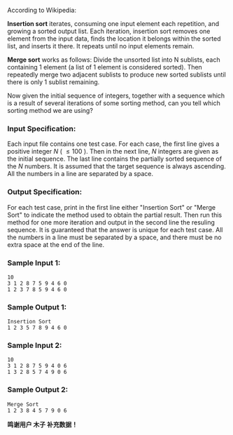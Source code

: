 <!-- Title
Insert or Merge (25)
-->
According to Wikipedia:

**Insertion sort** iterates, consuming one input element each repetition, and
growing a sorted output list. Each iteration, insertion sort removes one
element from the input data, finds the location it belongs within the sorted
list, and inserts it there. It repeats until no input elements remain.

**Merge sort** works as follows: Divide the unsorted list into N sublists,
each containing 1 element (a list of 1 element is considered sorted). Then
repeatedly merge two adjacent sublists to produce new sorted sublists until
there is only 1 sublist remaining.

Now given the initial sequence of integers, together with a sequence which is
a result of several iterations of some sorting method, can you tell which
sorting method we are using?

### Input Specification:

Each input file contains one test case. For each case, the first line gives a
positive integer $N$ ( $\le 100$ ). Then in the next line, $N$ integers are
given as the initial sequence. The last line contains the partially sorted
sequence of the $N$ numbers. It is assumed that the target sequence is always
ascending. All the numbers in a line are separated by a space.

### Output Specification:

For each test case, print in the first line either "Insertion Sort" or "Merge
Sort" to indicate the method used to obtain the partial result. Then run this
method for one more iteration and output in the second line the resuling
sequence. It is guaranteed that the answer is unique for each test case. All
the numbers in a line must be separated by a space, and there must be no extra
space at the end of the line.

### Sample Input 1:

    
    
    10
    3 1 2 8 7 5 9 4 6 0
    1 2 3 7 8 5 9 4 6 0

### Sample Output 1:

    
    
    Insertion Sort
    1 2 3 5 7 8 9 4 6 0

### Sample Input 2:

    
    
    10
    3 1 2 8 7 5 9 4 0 6
    1 3 2 8 5 7 4 9 0 6

### Sample Output 2:

    
    
    Merge Sort
    1 2 3 8 4 5 7 9 0 6

**鸣谢用户 木子 补充数据！**

